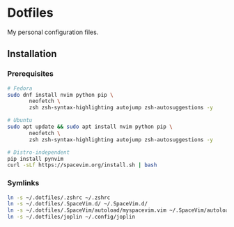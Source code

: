 # Dotfiles
My personal configuration files.

## Installation
### Prerequisites
```bash
# Fedora
sudo dnf install nvim python pip \
       neofetch \
       zsh zsh-syntax-highlighting autojump zsh-autosuggestions -y

# Ubuntu
sudo apt update && sudo apt install nvim python pip \
       neofetch \
       zsh zsh-syntax-highlighting autojump zsh-autosuggestions -y

# Distro-independent
pip install pynvim
curl -sLf https://spacevim.org/install.sh | bash
```

### Symlinks
```bash
ln -s ~/.dotfiles/.zshrc ~/.zshrc
ln -s ~/.dotfiles/.SpaceVim.d/ ~/.SpaceVim.d/
ln -s ~/.dotfiles/.SpaceVim/autoload/myspacevim.vim ~/.SpaceVim/autoload/myspacevim.vim
ln -s ~/.dotfiles/joplin ~/.config/joplin
```
